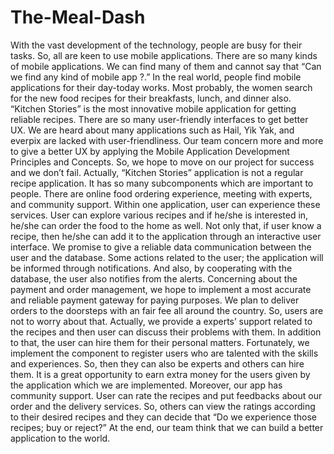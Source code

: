 # The-Meal-Dash
With the vast development of the technology, people are busy for their tasks. So, all are keen to use mobile applications. There are so many kinds of mobile applications.
We can find many of them and cannot say that “Can we find any kind of mobile app ?.” In the real world, people find mobile applications for their day-today works.
Most probably, the women search for the new food recipes for their breakfasts, lunch, and dinner also. 
“Kitchen Stories” is the most innovative mobile application for getting reliable recipes. There are so many user-friendly interfaces to get better UX.
We are heard about many applications such as Hail, Yik Yak, and everpix are lacked with user-friendliness.
Our team concern more and more to give a better UX by applying the Mobile Application Development Principles and Concepts. So, we hope to move on our project for success and we don’t fail. Actually, “Kitchen Stories” application is not a regular recipe application. It has so many subcomponents which are important to people. There are online food ordering experience, meeting with experts, and community support. Within one application, user can experience these services. User can explore various recipes and if he/she is interested in, he/she can order the food to the home as well. Not only that, if user know a recipe, then he/she can add it to the application through an interactive user interface. We promise to give a reliable data communication between the user and the database. Some actions related to the user; the application will be informed through notifications. And also, by cooperating with the database, the user also notifies from the alerts. Concerning about the payment and order management, we hope to implement a most accurate and reliable payment gateway for paying purposes. We plan to deliver orders to the doorsteps with an fair fee all around the country. So, users are not to worry about that. Actually, we provide a experts’ support related to the recipes and then user can discuss their problems with them. In addition to that, the user can hire them for their personal matters. Fortunately, we implement the component to register users who are talented with the skills and experiences. So, then they can also be experts and others can hire them. It is a great opportunity to earn extra money for the users given by the application which we are implemented. Moreover, our app has community support. User can rate the recipes and put feedbacks about our order and the delivery services. So, others can view the ratings according to their desired recipes and they can decide that “Do we experience those recipes; buy or reject?” At the end, our team think that we can build a better application to the world. 
